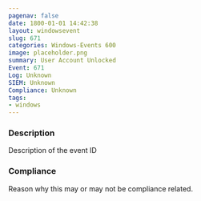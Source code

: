 ```yaml
---
pagenav: false
date: 1800-01-01 14:42:38
layout: windowsevent
slug: 671
categories: Windows-Events 600
image: placeholder.png
summary: User Account Unlocked
Event: 671
Log: Unknown
SIEM: Unknown
Compliance: Unknown
tags:
- windows
---
```


### Description

Description of the event ID

### Compliance

Reason why this may or may not be compliance related.
